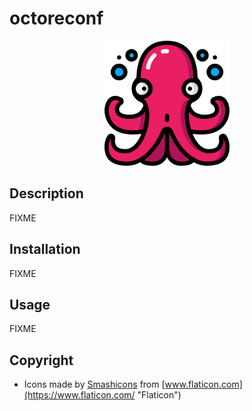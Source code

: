 # octoreconf

<p align="center">
  <img width="200" height="200" src="ressources/logo.png">
</p>

## Description

FIXME

## Installation

FIXME

## Usage

FIXME

## Copyright

- Icons made by [Smashicons](https://www.flaticon.com/authors/smashicons "Smashicons") from [www.flaticon.com](https://www.flaticon.com/ "Flaticon")
